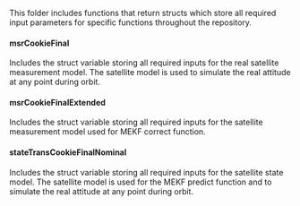 This folder includes functions that return structs which store all required input parameters for specific functions throughout the repository.

#### msrCookieFinal
Includes the struct variable storing all required inputs for the real satellite measurement model. The satellite model is used to simulate the real attitude at any point during orbit.

#### msrCookieFinalExtended
Includes the struct variable storing all required inputs for the satellite measurement model used for MEKF correct function.

#### stateTransCookieFinalNominal
Includes the struct variable storing all required inputs for the satellite state model. The satellite model is used for the MEKF predict function and to simulate the real attitude at any point during orbit.
